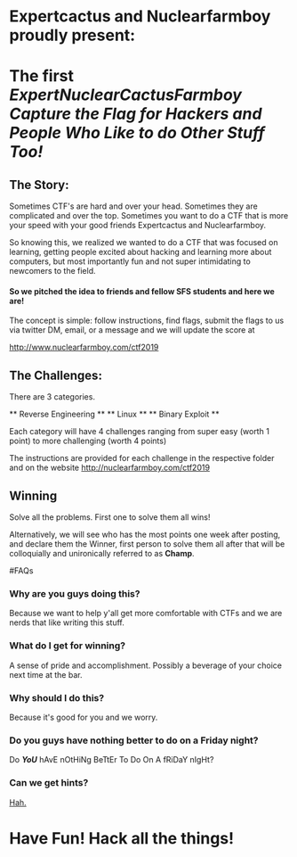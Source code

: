 # Expertcactus and Nuclearfarmboy proudly present:
# The first _ExpertNuclearCactusFarmboy Capture the Flag for Hackers and People Who Like to do Other Stuff Too!_

## The Story:

Sometimes CTF's are hard and over your head. Sometimes they are complicated and over the top. Sometimes you want to do a CTF that is more your speed with your good friends Expertcactus and Nuclearfarmboy. 

So knowing this, we realized we wanted to do a CTF that was focused on learning, getting people excited about hacking and learning more about computers, but most importantly fun and not super intimidating to newcomers to the field. 

#### So we pitched the idea to friends and fellow SFS students and here we are!

The concept is simple: follow instructions, find flags, submit the flags to us via twitter DM, email, or a message and we will update the score at 

http://www.nuclearfarmboy.com/ctf2019

## The Challenges:

There are 3 categories. 

** Reverse Engineering **
** Linux **
** Binary Exploit **

Each category will have 4 challenges ranging from super easy (worth 1 point) to more challenging (worth 4 points)

The instructions are provided for each challenge in the respective folder and on the website http://nuclearfarmboy.com/ctf2019

## Winning

Solve all the problems. First one to solve them all wins!

Alternatively, we will see who has the most points one week after posting, and declare them the Winner, first person to solve them all after that will be colloquially and unironically referred to as **Champ**.

#FAQs

### Why are you guys doing this?
Because we want to help y'all get more comfortable with CTFs and we are nerds that like writing this stuff. 

### What do I get for winning?
A sense of pride and accomplishment. Possibly a beverage of your choice next time at the bar. 

### Why should I do this?
Because it's good for you and we worry. 

### Do you guys have nothing better to do on a Friday night?
Do **_YoU_** hAvE nOtHiNg BeTtEr To Do On A fRiDaY nIgHt?

### Can we get hints?
[Hah.](https://youtu.be/S89OBWnzVVE)



# Have Fun! Hack all the things!

